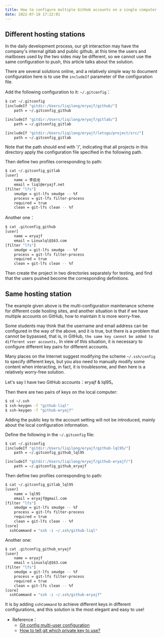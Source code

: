 ```yaml
---
title: How to configure multiple GitHub accounts on a single computer
date: 2022-07-18 17:22:01
---
```

## Different hosting stations

In the daily development process, our git interaction may have the company's internal gitlab and public github, at this time the users and mailboxes used by the two sides may be different, so we cannot use the same configuration to push, this article talks about the solution.

There are several solutions online, and a relatively simple way to document configuration here is to use the `includeIf` parameter of the configuration file.

Add the following configuration to it: `~/.gitconfig`：

```sh
$ cat ~/.gitconfig
[includeIf "gitdir:/Users/liqilong/eryajf/github/"]
    path = ~/.gitconfig_github

[includeIf "gitdir:/Users/liqilong/eryajf/gitlab/"]
    path = ~/.gitconfig_gitlab

[includeIf "gitdir:/Users/liqilong/eryajf/letsgo/project/src/"]
    path = ~/.gitconfig_gitlab
```

Note that the path should end with '/', indicating that all projects in this directory apply the configuration file specified in the following path.

Then define two profiles corresponding to path:

```sh
$ cat ~/.gitconfig_gitlab
[user]
	name = 李启龙
	email = liql@eryajf.net
[filter "lfs"]
	smudge = git-lfs smudge -- %f
	process = git-lfs filter-process
	required = true
	clean = git-lfs clean -- %f
```

Another one：

```sh
$ cat .gitconfig_github
[user]
	name = eryajf
	email = Linuxlql@163.com
[filter "lfs"]
	smudge = git-lfs smudge -- %f
	process = git-lfs filter-process
	required = true
	clean = git-lfs clean -- %f
```


Then create the project in two directories separately for testing, and find that the users pushed become the corresponding definitions.

## Same hosting station

The example given above is the multi-configuration maintenance scheme for different code hosting sites, and another situation is that if we have multiple accounts on GitHub, how to maintain it is more worry-free.

Some students may think that the username and email address can be configured in the way of the above, and it is true, but there is a problem that cannot be bypassed, that is, in GitHub, `the same key cannot be added to different user accounts,` In view of this situation, it is necessary to configure different key pairs for different accounts.


Many places on the Internet suggest modifying the scheme `~/.ssh/config` to specify different keys, but you also need to manually modify some content when interacting, in fact, it is troublesome, and then here is a relatively worry-free solution.

Let's say I have two GitHub accounts：eryajf & lql95。

Then there are two pairs of keys on the local computer:

```sh
$ cd ~/.ssh
$ ssh-keygen -f "github-liql"
$ ssh-keygen -f "github-eryajf"
```

Adding the public key to the account setting will not be introduced, mainly about the local configuration information.

Define the following in the `~/.gitconfig` file:

```sh
$ cat ~/.gitconfig
[includeIf "gitdir:/Users/liqilong/eryajf/github-lql95/"]
    path = ~/.gitconfig_github_lql95

[includeIf "gitdir:/Users/liqilong/eryajf/github-eryajf/"]
    path = ~/.gitconfig_github_eryajf
```

Then define two profiles corresponding to path:

```sh
$ cat ~/.gitconfig_gitlab_lql95
[user]
	name = lql95
	email = eryajf@gmail.com
[filter "lfs"]
	smudge = git-lfs smudge -- %f
	process = git-lfs filter-process
	required = true
	clean = git-lfs clean -- %f
[core]
  sshCommand = "ssh -i ~/.ssh/github-liql"
```

Another one:

```sh
$ cat .gitconfig_github_eryajf
[user]
	name = eryajf
	email = Linuxlql@163.com
[filter "lfs"]
	smudge = git-lfs smudge -- %f
	process = git-lfs filter-process
	required = true
	clean = git-lfs clean -- %f
[core]
  sshCommand = "ssh -i ~/.ssh/github-eryajf"
```

It is by adding `sshCommand` to achieve different keys in different configurations, and this solution is the most elegant and easy to use!

- Reference：
	- [Git config multi-user configuration](https://github-wiki-see.page/m/someoneHere/blog/wiki/git-config%E5%A4%9A%E7%94%A8%E6%88%B7%E9%85%8D%E7%BD%AE)
	- [How to tell git which private key to use?](https://superuser.com/questions/232373/how-to-tell-git-which-private-key-to-use)

